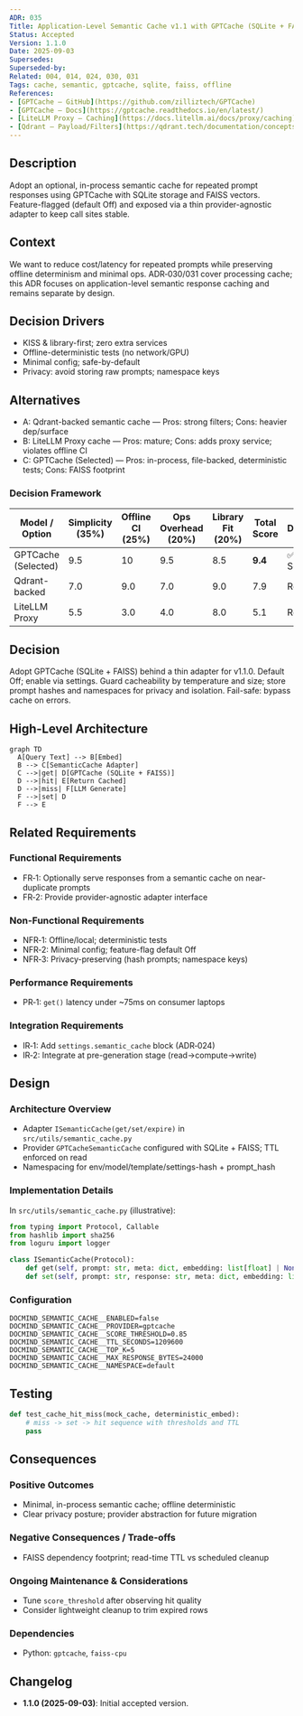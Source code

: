 ```yaml
---
ADR: 035
Title: Application-Level Semantic Cache v1.1 with GPTCache (SQLite + FAISS)
Status: Accepted
Version: 1.1.0
Date: 2025-09-03
Supersedes:
Superseded-by:
Related: 004, 014, 024, 030, 031
Tags: cache, semantic, gptcache, sqlite, faiss, offline
References:
- [GPTCache — GitHub](https://github.com/zilliztech/GPTCache)
- [GPTCache — Docs](https://gptcache.readthedocs.io/en/latest/)
- [LiteLLM Proxy — Caching](https://docs.litellm.ai/docs/proxy/caching)
- [Qdrant — Payload/Filters](https://qdrant.tech/documentation/concepts/payload/)
---
```


## Description

Adopt an optional, in-process semantic cache for repeated prompt responses using GPTCache with SQLite storage and FAISS vectors. Feature-flagged (default Off) and exposed via a thin provider-agnostic adapter to keep call sites stable.

## Context

We want to reduce cost/latency for repeated prompts while preserving offline determinism and minimal ops. ADR‑030/031 cover processing cache; this ADR focuses on application-level semantic response caching and remains separate by design.

## Decision Drivers

- KISS & library-first; zero extra services
- Offline-deterministic tests (no network/GPU)
- Minimal config; safe-by-default
- Privacy: avoid storing raw prompts; namespace keys

## Alternatives

- A: Qdrant-backed semantic cache — Pros: strong filters; Cons: heavier dep/surface
- B: LiteLLM Proxy cache — Pros: mature; Cons: adds proxy service; violates offline CI
- C: GPTCache (Selected) — Pros: in-process, file-backed, deterministic tests; Cons: FAISS footprint

### Decision Framework

| Model / Option               | Simplicity (35%) | Offline CI (25%) | Ops Overhead (20%) | Library Fit (20%) | Total Score | Decision      |
| ---------------------------- | ---------------- | ---------------- | ------------------ | ----------------- | ----------- | ------------- |
| GPTCache (Selected)          | 9.5              | 10               | 9.5                | 8.5               | **9.4**     | ✅ Selected    |
| Qdrant-backed                | 7.0              | 9.0              | 7.0                | 9.0               | 7.9         | Rejected      |
| LiteLLM Proxy                | 5.5              | 3.0              | 4.0                | 8.0               | 5.1         | Rejected      |

## Decision

Adopt GPTCache (SQLite + FAISS) behind a thin adapter for v1.1.0. Default Off; enable via settings. Guard cacheability by temperature and size; store prompt hashes and namespaces for privacy and isolation. Fail-safe: bypass cache on errors.

## High-Level Architecture

```mermaid
graph TD
  A[Query Text] --> B[Embed]
  B --> C[SemanticCache Adapter]
  C -->|get| D[GPTCache (SQLite + FAISS)]
  D -->|hit| E[Return Cached]
  D -->|miss| F[LLM Generate]
  F -->|set| D
  F --> E
```

## Related Requirements

### Functional Requirements

- FR‑1: Optionally serve responses from a semantic cache on near-duplicate prompts
- FR‑2: Provide provider-agnostic adapter interface

### Non-Functional Requirements

- NFR‑1: Offline/local; deterministic tests
- NFR‑2: Minimal config; feature-flag default Off
- NFR‑3: Privacy-preserving (hash prompts; namespace keys)

### Performance Requirements

- PR‑1: `get()` latency under ~75ms on consumer laptops

### Integration Requirements

- IR‑1: Add `settings.semantic_cache` block (ADR‑024)
- IR‑2: Integrate at pre-generation stage (read→compute→write)

## Design

### Architecture Overview

- Adapter `ISemanticCache(get/set/expire)` in `src/utils/semantic_cache.py`
- Provider `GPTCacheSemanticCache` configured with SQLite + FAISS; TTL enforced on read
- Namespacing for env/model/template/settings-hash + prompt_hash

### Implementation Details

In `src/utils/semantic_cache.py` (illustrative):

```python
from typing import Protocol, Callable
from hashlib import sha256
from loguru import logger

class ISemanticCache(Protocol):
    def get(self, prompt: str, meta: dict, embedding: list[float] | None = None) -> str | None: ...
    def set(self, prompt: str, response: str, meta: dict, embedding: list[float] | None = None) -> None: ...
```

### Configuration

```env
DOCMIND_SEMANTIC_CACHE__ENABLED=false
DOCMIND_SEMANTIC_CACHE__PROVIDER=gptcache
DOCMIND_SEMANTIC_CACHE__SCORE_THRESHOLD=0.85
DOCMIND_SEMANTIC_CACHE__TTL_SECONDS=1209600
DOCMIND_SEMANTIC_CACHE__TOP_K=5
DOCMIND_SEMANTIC_CACHE__MAX_RESPONSE_BYTES=24000
DOCMIND_SEMANTIC_CACHE__NAMESPACE=default
```

## Testing

```python
def test_cache_hit_miss(mock_cache, deterministic_embed):
    # miss -> set -> hit sequence with thresholds and TTL
    pass
```

## Consequences

### Positive Outcomes

- Minimal, in-process semantic cache; offline deterministic
- Clear privacy posture; provider abstraction for future migration

### Negative Consequences / Trade-offs

- FAISS dependency footprint; read-time TTL vs scheduled cleanup

### Ongoing Maintenance & Considerations

- Tune `score_threshold` after observing hit quality
- Consider lightweight cleanup to trim expired rows

### Dependencies

- Python: `gptcache`, `faiss-cpu`

## Changelog

- **1.1.0 (2025-09-03)**: Initial accepted version.
